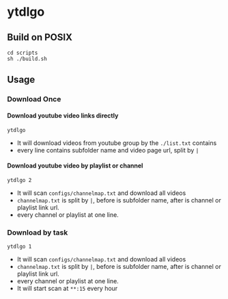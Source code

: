 # ytdlgo

## Build on POSIX

```
cd scripts
sh ./build.sh
```

## Usage

### Download Once

#### Download youtube video links directly

```
ytdlgo
```
 - It will download videos from youtube group by the `./list.txt` contains
 - every line contains subfolder name and video page url, split by `|`

#### Download youtube video by playlist or channel

```
ytdlgo 2
```
 - It will scan `configs/channelmap.txt` and download all videos
 - `channelmap.txt` is split by `|`, before is subfolder name, after is channel or playlist link url.
 - every channel or playlist at one line.

### Download by task

```
ytdlgo 1
```
 - It will scan `configs/channelmap.txt` and download all videos
 - `channelmap.txt` is split by `|`, before is subfolder name, after is channel or playlist link url.
 - every channel or playlist at one line.
 - It will start scan at `**:15` every hour
